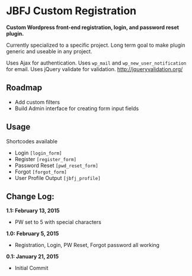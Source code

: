JBFJ Custom Registration
=======================

**Custom Wordpress front-end registration, login, and password reset plugin.**

Currently specialized to a specific project. Long term goal to make plugin generic and useable in any project.

Uses Ajax for authentication. Uses `wp_mail` and `wp_new_user_notification` for email.
Uses jQuery validate for validation. http://jqueryvalidation.org/

Roadmap
----------
 - Add custom filters
 - Build Admin interface for creating form input fields

Usage
----------
Shortcodes available
+ Login `[login_form]`
+ Register `[register_form]`
+ Password Reset `[pwd_reset_form]`
+ Forgot `[forgot_form]`
+ User Profile Output `[jbfj_profile]`

Change Log:
----------

**1.1: February 13, 2015**
+ PW set to 5 with special characters
 
**1.0: February 5, 2015**
+ Registration, Login, PW Reset, Forgot password all working

**0.1: January 21, 2015**
+ Initial Commit
